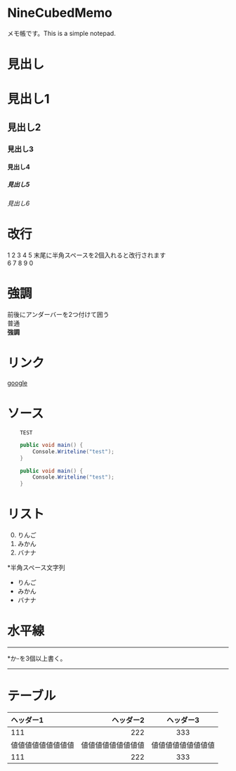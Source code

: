 # NineCubedMemo
メモ帳です。This is a simple notepad.

# 見出し
# 見出し1
## 見出し2
### 見出し3
#### 見出し4
##### 見出し5
###### 見出し6
      
# 改行
1
2
3
4
5 末尾に半角スペースを2個入れると改行されます  
6
7
8
9
0
  
# 強調
前後にアンダーバーを2つ付けて囲う  
普通  
__強調__  
  
# リンク
[google](https://www.google.co.jp/)  
  
# ソース
```
    TEST
```

```C#
    public void main() {
        Console.Writeline("test");
    }
```

```C#:test.cs
    public void main() {
        Console.Writeline("test");
    }
```
  
# リスト
0. りんご
1. みかん
2. バナナ

*半角スペース文字列  
* りんご
* みかん
* バナナ
  
# 水平線

***

*か-を3個以上書く。

---
  
# テーブル

|ヘッダー1|ヘッダー2|ヘッダー3|
|:-|-:|:-:|
|111|222|333|
|値値値値値値値値値|値値値値値値値値値|値値値値値値値値値|
|111|222|333|

